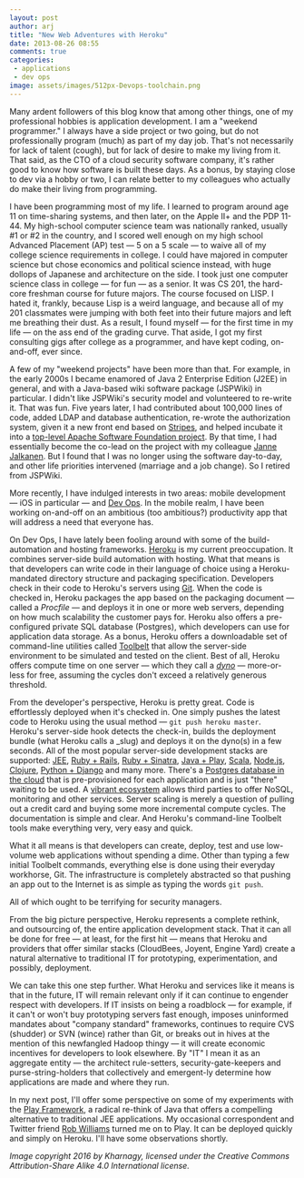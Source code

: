 ```yaml
---
layout: post
author: arj
title: "New Web Adventures with Heroku"
date: 2013-08-26 08:55
comments: true
categories:
 - applications 
 - dev ops
image: assets/images/512px-Devops-toolchain.png
---
```

Many ardent followers of this blog know that among other things, one of my professional hobbies is application development. I am a "weekend programmer." I always have a side project or two going, but do not professionally program (much) as part of my day job. That's not necessarily for lack of talent (cough), but for lack of desire to make my living from it. That said, as the CTO of a cloud security software company, it's rather good to know how software is built these days. As a bonus, by staying close to dev via a hobby or two, I can relate better to my colleagues who actually do make their living from programming. 

<!-- more -->

I have been programming most of my life. I learned to program around age 11 on time-sharing systems, and then later, on the Apple II+ and the PDP 11-44. My high-school computer science team was nationally ranked, usually #1 or #2 in the country, and I scored well enough on my high school Advanced Placement (AP) test — 5 on a 5 scale — to waive all of my college science requirements in college. I could have majored in computer science but chose economics and political science instead, with huge dollops of Japanese and architecture on the side. I took just one computer science class in college — for fun — as a senior. It was CS 201, the hard-core freshman course for future majors. The course focused on LISP. I hated it, frankly, because Lisp is a weird language, and because all of my 201 classmates were jumping with both feet into their future majors and left me breathing their dust. As a result, I found myself — for the first time in my life — on the ass end of the grading curve. That aside, I got my first consulting gigs after college as a programmer, and have kept coding, on-and-off, ever since.

A few of my "weekend projects" have been more than that. For example, in the early 2000s I became enamored of Java 2 Enterprise Edition (J2EE) in general, and with a Java-based wiki software package (JSPWiki) in particular. I didn't like JSPWiki's security model and volunteered to re-write it. That was fun. Five years later, I had contributed about 100,000 lines of code, added LDAP and database authentication, re-wrote the authorization system, given it a new front end based on [Stripes](http://www.stripesframework.org/display/stripes/Home), and helped incubate it into a [top-level Apache Software Foundation project](http://jspwiki.apache.org). By that time, I had essentially become the co-lead on the project with my colleague [Janne Jalkanen](http://www.ecyrd.com/ButtUgly/). But I found that I was no longer using the software day-to-day, and other life priorities intervened (marriage and a job change). So I retired from JSPWiki.

More recently, I have indulged interests in two areas: mobile development — iOS in particular — and [Dev Ops](http://www.markerbench.com/blog/2013/01/17/phoenix/). In the mobile realm, I have been working on-and-off on an ambitious (too ambitious?) productivity app that will address a need that everyone has. 

On Dev Ops, I have lately been fooling around with some of the build-automation and hosting frameworks. [Heroku](http:///www.heroku.com) is my current preoccupation. It combines server-side build automation with hosting. What that means is that developers can write code in their language of choice using a Heroku-mandated directory structure and packaging specification. Developers check in their code to Heroku's servers using [Git](http://git-scm.com). When the code is checked in, Heroku packages the app based on the packaging document — called a _Procfile_ — and deploys it in one or more web servers, depending on how much scalability the customer pays for. Heroku also offers a pre-configured private SQL database (Postgres), which developers can use for application data storage. As a bonus, Heroku offers a downloadable set of command-line utilities called [Toolbelt](https://toolbelt.heroku.com) that allow the server-side environment to be simulated and tested on the client. Best of all, Heroku offers compute time on one server — which they call a [_dyno_](https://devcenter.heroku.com/articles/dynos) — more-or-less for free, assuming the cycles don't exceed a relatively generous threshold.

From the developer's perspective, Heroku is pretty great. Code is effortlessly deployed when it's checked in. One simply pushes the latest code to Heroku using the usual method — `git push heroku master`. Heroku's server-side hook detects the check-in, builds the deployment bundle (what Heroku calls a _slug) and deploys it on the dyno(s) in a few seconds. All of the most popular server-side development stacks are supported: [JEE](https://devcenter.heroku.com/articles/intro-for-java-developers), [Ruby + Rails](https://devcenter.heroku.com/articles/ruby-support), [Ruby + Sinatra](https://devcenter.heroku.com/articles/rack), [Java + Play](https://devcenter.heroku.com/articles/play-support), [Scala](https://devcenter.heroku.com/articles/scala-support), [Node.js](https://devcenter.heroku.com/articles/nodejs-support), [Clojure](https://devcenter.heroku.com/articles/clojure-support), [Python + Django](https://devcenter.heroku.com/articles/python-support) and many more. There's a [Postgres database in the cloud](https://devcenter.heroku.com/categories/heroku-postgres) that is pre-provisioned for each application and is just "there" waiting to be used. A [vibrant ecosystem](https://addons.heroku.com) allows third parties to offer NoSQL, monitoring and other services. Server scaling is merely a question of pulling out a credit card and buying some more incremental compute cycles. The documentation is simple and clear. And Heroku's command-line Toolbelt tools make everything very, very easy and quick.

What it all means is that developers can create, deploy, test and use low-volume web applications without spending a dime. Other than typing a few initial Toolbelt commands, everything else is done using their everyday workhorse, Git. The infrastructure is completely abstracted so that pushing an app out to the Internet is as simple as typing the words `git push`.

All of which ought to be terrifying for security managers.

From the big picture perspective, Heroku represents a complete rethink, and outsourcing of, the entire application development stack. That it can all be done for free — at least, for the first hit — means that Heroku and providers that offer similar stacks (CloudBees, Joyent, Engine Yard) create a natural alternative to traditional IT for prototyping, experimentation, and possibly, deployment. 

We can take this one step further. What Heroku and services like it means is that in the future, IT will remain relevant only if it can continue to engender respect with developers. If IT insists on being a roadblock — for example, if it can't or won't buy prototyping servers fast enough, imposes uninformed mandates about "company standard" frameworks, continues to require CVS (shudder) or SVN (wince) rather than Git, or breaks out in hives at the mention of this newfangled Hadoop thingy — it will create economic incentives for developers to look elsewhere. By "IT" I mean it as an aggregate entity — the architect rule-setters, security-gate-keepers and purse-string-holders that collectively and emergent-ly determine how applications are made and where they run.

In my next post, I'll offer some perspective on some of my experiments with the [Play Framework](http://www.playframework.com), a radical re-think of Java that offers a compelling alternative to traditional JEE applications. My occasional correspondent and Twitter friend [Rob Williams](http://www.jroller.com/robwilliams/category/Java) turned me on to Play. It can be deployed quickly and simply on Heroku. I'll have some observations shortly.

_Image copyright 2016 by Kharnagy, licensed under the Creative Commons Attribution-Share Alike 4.0 International license._
